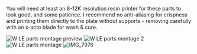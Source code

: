 You will need at least an 8-12K resolution resin printer for these parts to look good, and some patience.  I recommend no anti-aliasing for crispness and printing them directly to the plate without supports - removing carefully with an x-acto blade for wash & cure.

![W LE parts montage preview](https://github.com/user-attachments/assets/e39e37b7-41af-4613-9df7-53da9afb5e99)
![W LE parts montage 2](https://github.com/user-attachments/assets/65ae8a3e-567c-4bc9-b9b3-df2dba64d4da)
![W LE parts montage](https://github.com/user-attachments/assets/dfb386fd-e10b-4cc9-a59a-ae92cc9481b5)
![IMG_7976](https://github.com/user-attachments/assets/68aa9b5e-be0f-40ff-9b77-fac70735839d)
